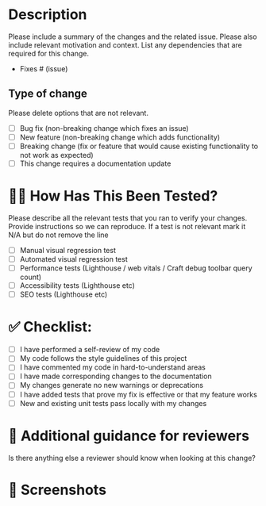 # Description

Please include a summary of the changes and the related issue. Please also include relevant motivation and context. List any dependencies that are required for this change.

- Fixes # (issue)

## Type of change

Please delete options that are not relevant.

- [ ] Bug fix (non-breaking change which fixes an issue)
- [ ] New feature (non-breaking change which adds functionality)
- [ ] Breaking change (fix or feature that would cause existing functionality to not work as expected)
- [ ] This change requires a documentation update

# 👩‍🔬 How Has This Been Tested?

Please describe all the relevant tests that you ran to verify your changes. Provide instructions so we can reproduce. If a test is not relevant mark it N/A but do not remove the line

- [ ] Manual visual regression test
- [ ] Automated visual regression test
- [ ] Performance tests (Lighthouse / web vitals / Craft debug toolbar query count)
- [ ] Accessibility tests (Lighthouse etc)
- [ ] SEO tests (Lighthouse etc)

# ✅ Checklist:

- [ ] I have performed a self-review of my code
- [ ] My code follows the style guidelines of this project
- [ ] I have commented my code in hard-to-understand areas
- [ ] I have made corresponding changes to the documentation
- [ ] My changes generate no new warnings or deprecations
- [ ] I have added tests that prove my fix is effective or that my feature works
- [ ] New and existing unit tests pass locally with my changes

# 🧐 Additional guidance for reviewers

Is there anything else a reviewer should know when looking at this change?


# 📸 Screenshots
